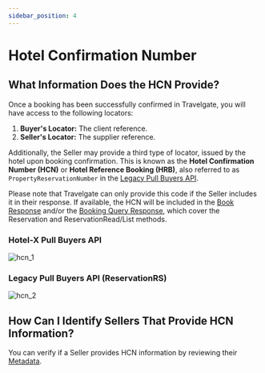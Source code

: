 ```yaml
---
sidebar_position: 4
---
```


# Hotel Confirmation Number

## What Information Does the HCN Provide?

Once a booking has been successfully confirmed in Travelgate, you will have access to the following locators:

1. **Buyer's Locator:** The client reference.
2. **Seller's Locator:** The supplier reference.

Additionally, the Seller may provide a third type of locator, issued by the hotel upon booking confirmation. This is known as the **Hotel Confirmation Number (HCN)** or **Hotel Reference Booking (HRB)**, also referred to as `PropertyReservationNumber` in the [Legacy Pull Buyers API](/docs/apis/for-buyers/legacy-pull-buyers-api/booking-flow/reservation#success-response-data-breakdown).

Please note that Travelgate can only provide this code if the Seller includes it in their response. If available, the HCN will be included in the [Book Response](/kb/connectivity-products/for-buyers/hotel-x/booking-flow/book/book-mutation) and/or the [Booking Query Response](/kb/connectivity-products/for-buyers/hotel-x/booking-management/booking-read-list/booking-query), which cover the Reservation and ReservationRead/List methods.

### Hotel-X Pull Buyers API

![hcn_1](https://storage.travelgate.com/kbase/hcn_1.jpg)

### Legacy Pull Buyers API (ReservationRS)

![hcn_2](https://storage.travelgate.com/kbase/hcn_2.jpg)

## How Can I Identify Sellers That Provide HCN Information?

You can verify if a Seller provides HCN information by reviewing their [Metadata](/kb/connectivity-products/for-buyers/hotel-x/content/metadata).
